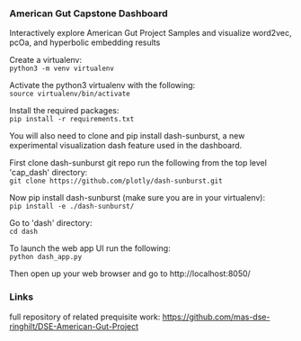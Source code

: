 ### American Gut Capstone Dashboard
Interactively explore American Gut Project Samples and visualize word2vec, pcOa, and hyperbolic embedding results

Create a virtualenv:  
`python3 -m venv virtualenv`

 Activate the python3 virtualenv with the following:  
`source virtualenv/bin/activate`

Install the required packages:  
`pip install -r requirements.txt`

You will also need to clone and pip install dash-sunburst, a new experimental visualization dash feature used in the dashboard.

First clone dash-sunburst git repo run the following from the top level 'cap_dash' directory:    
`git clone https://github.com/plotly/dash-sunburst.git`

Now pip install dash-sunburst (make sure you are in your virtualenv):  
`pip install -e ./dash-sunburst/`

Go to 'dash' directory:  
`cd dash`

To launch the web app UI run the following:   
`python dash_app.py`

Then open up your web browser and go to http://localhost:8050/


### Links
full repository of related prequisite work: https://github.com/mas-dse-ringhilt/DSE-American-Gut-Project
